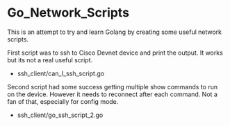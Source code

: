 # Go_Network_Scripts
This is an attempt to try and learn Golang by creating some useful network scripts. 


First script was to ssh to Cisco Devnet device and print the output.
It works but its not a real useful script.

- ssh_client/can_I_ssh_script.go

Second script had some success getting multiple show commands to run on the device.
However it needs to reconnect after each command. Not a fan of that, especially for config mode.

- ssh_client/go_ssh_script_2.go
